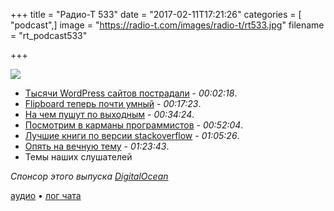 +++
title = "Радио-Т 533"
date = "2017-02-11T17:21:26"
categories = [ "podcast",]
image = "https://radio-t.com/images/radio-t/rt533.jpg"
filename = "rt_podcast533"

+++

![](https://radio-t.com/images/radio-t/rt533.jpg)

- [Тысячи WordPress сайтов пострадали](http://www.zdnet.com/article/thousands-of-wordpress-websites-fall-prey-to-defacement/) - *00:02:18*.
- [Flipboard теперь почти умный](https://www.macrumors.com/2017/02/08/flipboard-updates-ios-app/) - *00:17:23*.
- [На чем пушут по выходным](http://stackoverflow.blog/2017/02/What-Programming-Languages-Weekends/) - *00:34:24*.
- [Посмотрим в карманы программистов](https://techcrunch.com/2017/02/09/what-software-engineers-are-making-around-the-world-right-now/) - *00:52:04*.
- [Лучшие книги по версии stackoverflow](http://dev-books.com/) - *01:05:26*.
- [Опять на вечную тему](https://www.washingtonpost.com/posteverything/wp/2014/12/30/google-got-it-wrong-the-open-office-trend-is-destroying-the-workplace/) - *01:23:43*.
- Темы наших слушателей

_Спонсор этого выпуска [DigitalOcean](https://www.digitalocean.com)_

[аудио](http://cdn.radio-t.com/rt_podcast533.mp3) • [лог чата](http://chat.radio-t.com/logs/radio-t-533.html)
<audio src="http://cdn.radio-t.com/rt_podcast533.mp3" preload="none"></audio>